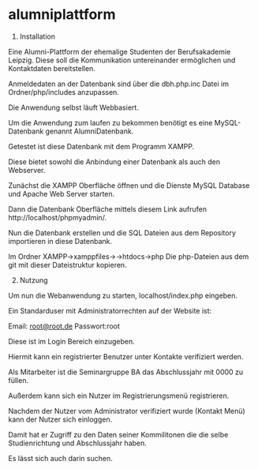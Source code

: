 # alumniplattform
1. Installation

Eine Alumni-Plattform der ehemalige Studenten der Berufsakademie Leipzig. Diese soll die Kommunikation untereinander ermöglichen und Kontaktdaten bereitstellen. 

Anmeldedaten an der Datenbank sind über die dbh.php.inc Datei im Ordner/php/includes anzupassen.

Die Anwendung selbst läuft Webbasiert.

Um die Anwendung zum laufen zu bekommen benötigt es eine MySQL- Datenbank genannt AlumniDatenbank.

Getestet ist diese Datenbank mit dem Programm XAMPP.

Diese bietet sowohl die Anbindung einer Datenbank als auch den Webserver.

Zunächst die XAMPP Oberfläche öffnen und die Dienste MySQL Database und Apache Web Server starten.

Dann die Datenbank Oberfläche mittels diesem Link aufrufen http://localhost/phpmyadmin/.

Nun die Datenbank erstellen und die SQL Dateien aus dem Repository importieren in diese Datenbank.

Im Ordner XAMPP->xamppfiles->->htdocs->php Die php-Dateien aus dem git mit dieser Dateistruktur kopieren.

2. Nutzung

Um nun die Webanwendung zu starten, localhost/index.php eingeben.

Ein Standarduser mit Administratorrechten auf der Website ist:

Email: root@root.de Passwort:root 

Diese ist im Login Bereich einzugeben.

Hiermit kann ein registrierter Benutzer unter Kontakte verifiziert werden.

Als Mitarbeiter ist die Seminargruppe BA das Abschlussjahr mit 0000 zu füllen.

Außerdem kann sich ein Nutzer im Registrierungsmenü registrieren.

Nachdem der Nutzer vom Administrator verifiziert wurde (Kontakt Menü) kann der Nutzer sich einloggen.

Damit hat er Zugriff zu den Daten seiner Kommilitonen die die selbe Studienrichtung und Abschlussjahr haben.

Es lässt sich auch darin suchen.
